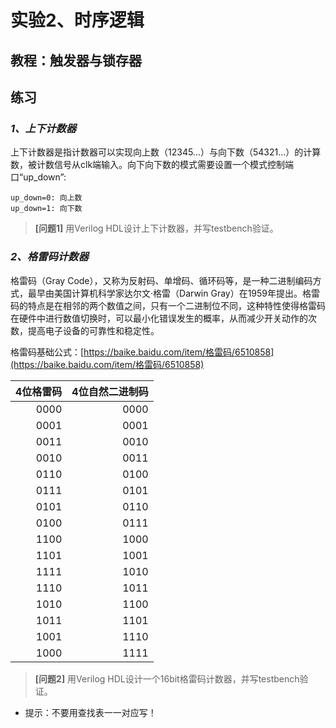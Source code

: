 # 实验2、时序逻辑

## 教程：触发器与锁存器

## 练习

### *1、上下计数器*

上下计数器是指计数器可以实现向上数（12345...）与向下数（54321...）的计算数，被计数信号从clk端输入。向下向下数的模式需要设置一个模式控制端口“up_down”:
```
up_down=0: 向上数
up_down=1: 向下数
```

>**[问题1]**
>用Verilog HDL设计上下计数器，并写testbench验证。

### *2、格雷码计数器*

格雷码（Gray Code），又称为反射码、单增码、循环码等，是一种二进制编码方式，最早由美国计算机科学家达尔文·格雷（Darwin Gray）在1959年提出。格雷码的特点是在相邻的两个数值之间，只有一个二进制位不同，这种特性使得格雷码在硬件中进行数值切换时，可以最小化错误发生的概率，从而减少开关动作的次数，提高电子设备的可靠性和稳定性。

格雷码基础公式：[https://baike.baidu.com/item/格雷码/6510858](https://baike.baidu.com/item/格雷码/6510858)

| 4位格雷码 | 4位自然二进制码 |
| --------: | --------------: |
|      0000 |            0000 |
|      0001 |            0001 |
|      0011 |            0010 |
|      0010 |            0011 |
|      0110 |            0100 |
|      0111 |            0101 |
|      0101 |            0110 |
|      0100 |            0111 |
|      1100 |            1000 |
|      1101 |            1001 |
|      1111 |            1010 |
|      1110 |            1011 |
|      1010 |            1100 |
|      1011 |            1101 |
|      1001 |            1110 |
|      1000 |            1111 |

>**[问题2]**
>用Verilog HDL设计一个16bit格雷码计数器，并写testbench验证。

- 提示：不要用查找表一一对应写！
